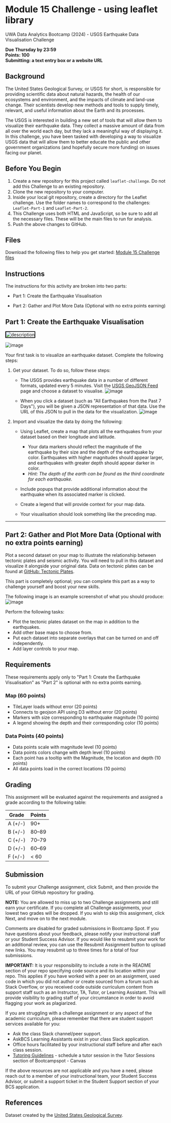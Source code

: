 # Module 15 Challenge - using leaflet library
UWA Data Analytics Bootcamp (2024) - USGS Earthquake Data Visualisation Challenge

**Due Thursday by 23:59**  
**Points: 100**  
**Submitting: a text entry box or a website URL**

## Background
The United States Geological Survey, or USGS for short, is responsible for providing scientific data about natural hazards, the health of our ecosystems and environment, and the impacts of climate and land-use change. Their scientists develop new methods and tools to supply timely, relevant, and useful information about the Earth and its processes.

The USGS is interested in building a new set of tools that will allow them to visualize their earthquake data. They collect a massive amount of data from all over the world each day, but they lack a meaningful way of displaying it. In this challenge, you have been tasked with developing a way to visualize USGS data that will allow them to better educate the public and other government organizations (and hopefully secure more funding) on issues facing our planet.

## Before You Begin
1. Create a new repository for this project called `leaflet-challenge`. Do not add this Challenge to an existing repository.
2. Clone the new repository to your computer.
3. Inside your local git repository, create a directory for the Leaflet challenge. Use the folder names to correspond to the challenges: `Leaflet-Part-1` and `Leaflet-Part-2`.
4. This Challenge uses both HTML and JavaScript, so be sure to add all the necessary files. These will be the main files to run for analysis.
5. Push the above changes to GitHub.

## Files
Download the following files to help you get started:
[Module 15 Challenge files](https://static.bc-edx.com/data/dla-1-2/m15/lms/starter/Starter_Code.zip)

## Instructions
The instructions for this activity are broken into two parts:

- Part 1: Create the Earthquake Visualisation

- Part 2: Gather and Plot More Data (Optional with no extra points earning)

## Part 1: Create the Earthquake Visualisation

<img src="https://github.com/user-attachments/assets/53aa5ccf-42b5-4f5f-b3e3-dfa0e0e48679" alt="description" style="border: 2px solid black;">

![image](https://github.com/user-attachments/assets/53aa5ccf-42b5-4f5f-b3e3-dfa0e0e48679)

Your first task is to visualize an earthquake dataset. Complete the following steps:

1. Get your dataset. To do so, follow these steps:
   - The USGS provides earthquake data in a number of different formats, updated every 5 minutes. Visit the [USGS GeoJSON Feed](http://earthquake.usgs.gov/earthquakes/feed/v1.0/geojson.php) page and choose a dataset to visualise. 
     ![image](https://github.com/user-attachments/assets/ad5c9a7e-1334-44c3-a51d-d058157c10b6)
     
   - When you click a dataset (such as "All Earthquakes from the Past 7 Days"), you will be given a JSON representation of that data. Use the URL of this JSON to pull in the data for the visualization.
     ![image](https://github.com/user-attachments/assets/0ae078b2-ab4f-4779-8d0f-0660cfaf255f)
     
2. Import and visualize the data by doing the following:
   - Using Leaflet, create a map that plots all the earthquakes from your dataset based on their longitude and latitude.
      - Your data markers should reflect the magnitude of the earthquake by their size and the depth of the earthquake by color. Earthquakes with higher magnitudes should appear larger, and earthquakes with greater depth should appear darker in color.
      - *Hint: The depth of the earth can be found as the third coordinate for each earthquake.*
   
   - Include popups that provide additional information about the earthquake when its associated marker is clicked.
   - Create a legend that will provide context for your map data.
   - Your visualisation should look something like the preceding map.

---

## Part 2: Gather and Plot More Data (Optional with no extra points earning)

Plot a second dataset on your map to illustrate the relationship between tectonic plates and seismic activity. You will need to pull in this dataset and visualize it alongside your original data. Data on tectonic plates can be found at [GitHub: Tectonic Plates](https://github.com/fraxen/tectonicplates).

This part is completely optional; you can complete this part as a way to challenge yourself and boost your new skills.

The following image is an example screenshot of what you should produce:
![image](https://github.com/user-attachments/assets/015848fc-cb5b-4190-b1d3-e8b3e9cb3b59)

Perform the following tasks:
- Plot the tectonic plates dataset on the map in addition to the earthquakes.
- Add other base maps to choose from.
- Put each dataset into separate overlays that can be turned on and off independently.
- Add layer controls to your map.

## Requirements
These requirements apply only to "Part 1: Create the Earthquake Visualisation" as "Part 2" is optional with no extra points earning.

### Map (60 points)
- TileLayer loads without error (20 points)
- Connects to geojson API using D3 without error (20 points)
- Markers with size corresponding to earthquake magnitude (10 points)
- A legend showing the depth and their corresponding color (10 points)

### Data Points (40 points)
- Data points scale with magnitude level (10 points)
- Data points colors change with depth level (10 points)
- Each point has a tooltip with the Magnitude, the location and depth (10 points)
- All data points load in the correct locations (10 points)

## Grading
This assignment will be evaluated against the requirements and assigned a grade according to the following table:

| Grade | Points |
|-------|--------|
| A (+/-) | 90+   |
| B (+/-) | 80–89 |
| C (+/-) | 70–79 |
| D (+/-) | 60–69 |
| F (+/-) | < 60  |

## Submission
To submit your Challenge assignment, click Submit, and then provide the URL of your GitHub repository for grading.

**NOTE:**
You are allowed to miss up to two Challenge assignments and still earn your certificate. If you complete all Challenge assignments, your lowest two grades will be dropped. If you wish to skip this assignment, click Next, and move on to the next module.

Comments are disabled for graded submissions in Bootcamp Spot. If you have questions about your feedback, please notify your instructional staff or your Student Success Advisor. If you would like to resubmit your work for an additional review, you can use the Resubmit Assignment button to upload new links. You may resubmit up to three times for a total of four submissions.

**IMPORTANT:**
It is your responsibility to include a note in the README section of your repo specifying code source and its location within your repo. This applies if you have worked with a peer on an assignment, used code in which you did not author or create sourced from a forum such as Stack Overflow, or you received code outside curriculum content from support staff such as an Instructor, TA, Tutor, or Learning Assistant. This will provide visibility to grading staff of your circumstance in order to avoid flagging your work as plagiarized.

If you are struggling with a challenge assignment or any aspect of the academic curriculum, please remember that there are student support services available for you:
- Ask the class Slack channel/peer support.
- AskBCS Learning Assistants exist in your class Slack application.
- Office hours facilitated by your instructional staff before and after each class session.
- [Tutoring Guidelines](https://docs.google.com/document/d/1hTldEfWhX21B_Vz9ZentkPeziu4pPfnwiZbwQB27E90/edit?usp=sharing) - schedule a tutor session in the Tutor Sessions section of Bootcampspot - Canvas

If the above resources are not applicable and you have a need, please reach out to a member of your instructional team, your Student Success Advisor, or submit a support ticket in the Student Support section of your BCS application.

## References
Dataset created by the [United States Geological Survey](http://earthquake.usgs.gov/earthquakes/feed/v1.0/geojson.php).

